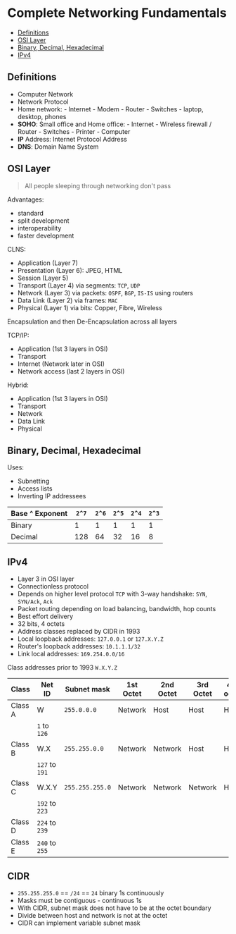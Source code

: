 # Complete Networking Fundamentals

<!-- START doctoc generated TOC please keep comment here to allow auto update -->
<!-- DON'T EDIT THIS SECTION, INSTEAD RE-RUN doctoc TO UPDATE -->


- [Definitions](#definitions)
- [OSI Layer](#osi-layer)
- [Binary, Decimal, Hexadecimal](#binary-decimal-hexadecimal)
- [IPv4](#ipv4)

<!-- END doctoc generated TOC please keep comment here to allow auto update -->

## Definitions

- Computer Network
- Network Protocol
- Home network: - Internet - Modem - Router - Switches - laptop, desktop, phones
- **SOHO**: Small office and Home office: - Internet - Wireless firewall / Router - Switches - Printer - Computer
- **IP** Address: Internet Protocol Address
- **DNS**: Domain Name System

## OSI Layer

> All people sleeping through networking don't pass

Advantages:

- standard
- split development
- interoperability
- faster development

CLNS:

- Application (Layer 7)
- Presentation (Layer 6): JPEG, HTML
- Session (Layer 5)
- Transport (Layer 4) via segments: `TCP`, `UDP`
- Network (Layer 3) via packets: `OSPF`, `BGP`, `IS-IS` using routers
- Data Link (Layer 2) via frames: `MAC`
- Physical (Layer 1) via bits: Copper, Fibre, Wireless

Encapsulation and then De-Encapsulation across all layers

TCP/IP:

- Application (1st 3 layers in OSI)
- Transport
- Internet (Network later in OSI)
- Network access (last 2 layers in OSI)

Hybrid:

- Application (1st 3 layers in OSI)
- Transport
- Network
- Data Link
- Physical

## Binary, Decimal, Hexadecimal

Uses:

- Subnetting
- Access lists
- Inverting IP addressees

| Base ^ Exponent | `2^7` | `2^6` | `2^5` | `2^4` | `2^3` |
| ------ | ------ | ------ | :----- | ------ | ------ |
| Binary | 1 | 1 | 1 | 1 | 1 |
| Decimal | 128 | 64 | 32 | 16 | 8 |

## IPv4

- Layer 3 in OSI layer
- Connectionless protocol
- Depends on higher level protocol `TCP` with 3-way handshake: `SYN`, `SYN/Ack`, `Ack`
- Packet routing depending on load balancing, bandwidth, hop counts
- Best effort delivery
- 32 bits, 4 octets
- Address classes replaced by CIDR in 1993
- Local loopback addresses: `127.0.0.1` or `127.X.Y.Z`
- Router's loopback addresses: `10.1.1.1/32`
- Link local addresses: `169.254.0.0/16`

Class addresses prior to 1993 `W.X.Y.Z`

| Class | Net ID | Subnet mask | 1st Octet | 2nd Octet | 3rd Octet | 4th octet | Host addresses
| ------ | ------ | ------ | ------ | ------ | ------ | ------ | ------ |
| Class A | W | `255.0.0.0` | Network | Host | Host | Host | 16.7 million
| | `1` to `126` |
| Class B | W.X | `255.255.0.0`  | Network | Network | Host | Host | 65.5 thousand
| | `127` to `191`
| Class C | W.X.Y | `255.255.255.0` | Network | Network | Network | Host | 254
| | `192` to `223`
| Class D | `224` to `239` |
| Class E | `240` to `255`

## CIDR

- `255.255.255.0` == `/24` == `24` binary 1s continuously
- Masks must be contiguous - continuous 1s
- With CIDR, subnet mask does not have to be at the octet boundary
- Divide between host and network is not at the octet
- CIDR can implement variable subnet mask 
